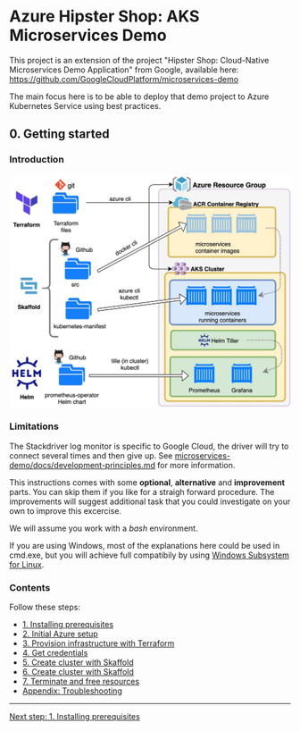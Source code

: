 # Azure Hipster Shop: AKS Microservices Demo

This project is an extension of the project "Hipster Shop: Cloud-Native Microservices Demo Application" from Google, available here: https://github.com/GoogleCloudPlatform/microservices-demo

The main focus here is to be able to deploy that demo project to Azure Kubernetes Service using best practices.

## 0. Getting started

### Introduction

![general_diagram](./docs/img/general_diagram.jpg)

### Limitations

The Stackdriver log monitor is specific to Google Cloud, the driver will try to connect several times and then give up.
See [microservices-demo/docs/development-principles.md](https://github.com/GoogleCloudPlatform/microservices-demo/blob/master/docs/development-principles.md) for more information.



This instructions comes with some __optional__, __alternative__ and __improvement__ parts. You can skip them if you like for a straigh forward procedure. The improvements will suggest additional task that you could investigate on your own to improve this excercise.

We will assume you work with a *bash* environment. 

If you are using Windows, most of the explanations here could be used in cmd.exe, but you will achieve full compatibily by using [Windows Subsystem for Linux](https://docs.microsoft.com/en-us/windows/wsl/install-win10).

### Contents

Follow these steps:

* [1. Installing prerequisites](./docs/01_prerequisites.md)
* [2. Initial Azure setup](./docs/02_setup_az_sp.md)
* [3. Provision infrastructure with Terraform](./docs/03_infra_terraform.md)
* [4. Get credentials](./docs/04_get_credentials.md)
* [5. Create cluster with Skaffold](./docs/05_cluster_skaffold.md)
* [6. Create cluster with Skaffold](./docs/06_helm.md)
* [7. Terminate and free resources](./docs/98_free_resources.md)
* [Appendix: Troubleshooting](./docs/99_troubleshooting.md)

---
[Next step: 1. Installing prerequisites](./doc/01_prerequisites.md)  
